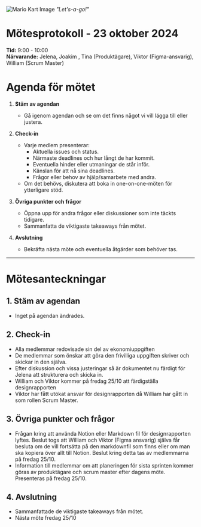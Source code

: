 ![Mario Kart Image](https://static0.gamerantimages.com/wordpress/wp-content/uploads/2022/12/mario-kart-64-fan-project-lets-gamers-play-racing-game-with-hd-graphics.jpg?q=50&fit=crop&w=1100&h=618&dpr=1.5)
_"Let's-a-go!"_

# Mötesprotokoll - 23 oktober 2024

**Tid:** 9:00 - 10:00  
**Närvarande:** Jelena, Joakim , Tina (Produktägare), Viktor (Figma-ansvarig), William (Scrum Master)

# Agenda för mötet

1. **Stäm av agendan**

   - Gå igenom agendan och se om det finns något vi vill lägga till eller justera.

2. **Check-in**

   - Varje medlem presenterar:
     - Aktuella issues och status.
     - Närmaste deadlines och hur långt de har kommit.
     - Eventuella hinder eller utmaningar de står inför.
     - Känslan för att nå sina deadlines.
     - Frågor eller behov av hjälp/samarbete med andra.
   - Om det behövs, diskutera att boka in one-on-one-möten för ytterligare stöd.

3. **Övriga punkter och frågor**

   - Öppna upp för andra frågor eller diskussioner som inte täckts tidigare.
   - Sammanfatta de viktigaste takeaways från mötet.

4. **Avslutning**
   - Bekräfta nästa möte och eventuella åtgärder som behöver tas.

---

# Mötesanteckningar

## 1. Stäm av agendan

- Inget på agendan ändrades.
  
## 2. Check-in

- Alla medlemmar redovisade sin del av ekonomiuppgiften
- De medlemmar som önskar att göra den frivilliga uppgiften skriver och skickar in den själva.
- Efter diskussion och vissa justeringar så är dokumentet nu färdigt för Jelena att strukturera och skicka in.
- William och Viktor kommer på fredag 25/10 att färdigställa designrapporten
- Viktor har fått utökat ansvar för designrapporten då William har gått in som rollen Scrum Master.

## 3. Övriga punkter och frågor

- Frågan kring att använda Notion eller Markdown fil för designrapporten lyftes. Beslut togs att William och Viktor (Figma ansvarig) själva får besluta
  om de vill fortsätta på den markdownfil som finns eller om man ska kopiera över allt till Notion. Beslut kring detta tas av medlemmarna på fredag 25/10.
- Information till medlemmar om att planeringen för sista sprinten kommer göras av produktägare och scrum master efter dagens möte.  Presenteras på fredag 25/10.


## 4. Avslutning
- Sammanfattade de viktigaste takeaways från mötet.
- Nästa möte fredag 25/10

  
